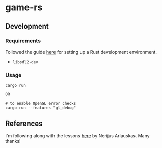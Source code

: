 # game-rs
## Development
### Requirements
Followed the guide [here](http://nercury.github.io/rust/opengl/tutorial/2018/02/08/opengl-in-rust-from-scratch-00-setup.html#setup-for-rust-development)
for setting up a Rust development environment.

- `libsdl2-dev`

### Usage
```shell script
cargo run

OR

# to enable OpenGL error checks
cargo run --features "gl_debug"
```

## References
I'm following along with the lessons [here](https://github.com/Nercury/rust-and-opengl-lessons) by Nerijus Arlauskas.
Many thanks!
